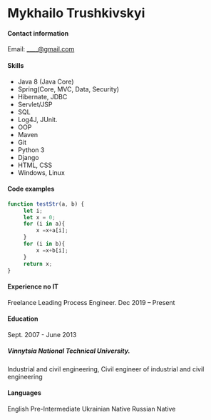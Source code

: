 # Mykhailo Trushkivskyi

#### Contact information 

Email: ____@gmail.com 

#### Skills
* Java 8 (Java Core)
* Spring(Core, MVC, Data, Security)
* Hibernate, JDBC
* Servlet/JSP
* SQL
* Log4J, JUnit.
* OOP
* Maven
* Git
* Python 3
* Django
* HTML, CSS
* Windows, Linux

#### Code examples 
````javascript
function testStr(a, b) {
     let i;
     let x = 0;
     for (i in a){
         x =x+a[i];
     }
     for (i in b){
         x =x+b[i];
     }
     return x;
}
````
#### Experience no IT
Freelance
Leading Process Engineer.
Dec 2019 – Present

#### Education	
Sept. 2007 - June 2013	
##### Vinnytsia National Technical University.
Industrial and civil engineering, Civil engineer of industrial and civil engineering

#### Languages	
English 	Pre-Intermediate
Ukrainian 	Native
Russian 	Native

